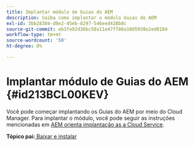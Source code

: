 ```yaml
---
title: Implantar módulo de Guias do AEM
description: Saiba como implantar o módulo Guias do AEM
exl-id: 3bb28304-d8e2-45eb-8297-546eed428b8c
source-git-commit: eb3fe92d36bc58a11e47f786a10d5938e2ed0184
workflow-type: tm+mt
source-wordcount: '50'
ht-degree: 0%

---
```


# Implantar módulo de Guias do AEM {#id213BCL00KEV}

Você pode começar implantando os Guias do AEM por meio do Cloud Manager. Para implantar o módulo, você pode seguir as instruções mencionadas em [AEM orienta implantação as a Cloud Service](https://experienceleague.adobe.com/docs/experience-manager-xml-documentation-learn/tutorials/release-info/release-notes/cloud-release-notes/deploy-xml-on-aemaacs.html).

**Tópico pai:**[ Baixar e instalar](download-install.md)
